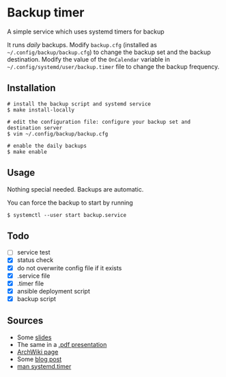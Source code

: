 # Backup timer

A simple service which uses systemd timers for backup

It runs *daily* backups. Modify `backup.cfg` (installed as `~/.config/backup/backup.cfg`) to change the backup set and the backup destination. Modify the value of the `OnCalendar` variable in `~/.config/systemd/user/backup.timer` file to change the backup frequency.

## Installation

```console
# install the backup script and systemd service
$ make install-locally

# edit the configuration file: configure your backup set and destination server
$ vim ~/.config/backup/backup.cfg

# enable the daily backups
$ make enable
```

## Usage

Nothing special needed. Backups are automatic.

You can force the backup to start by running
```console
$ systemctl --user start backup.service
```

## Todo

* [ ] service test
* [x] status check
* [x] do not overwrite config file if it exists
* [x] .service file
* [x] .timer file
* [x] ansible deployment script
* [x] backup script

## Sources

* Some [slides](https://jamesbvaughan.github.io/systemd-timers-presentation/#/2)
* The same in a [.pdf presentation](https://jamesbvaughan.com/assets/systemd-timers.pdf)
* [ArchWiki page](https://wiki.archlinux.org/index.php/Systemd/Timers)
* Some [blog post](https://jason.the-graham.com/2013/03/06/how-to-use-systemd-timers/)
* [man systemd.timer](https://www.freedesktop.org/software/systemd/man/systemd.timer.html)

